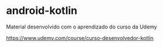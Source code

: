 # android-kotlin

Material desenvolvido com o aprendizado do curso da Udemy

https://www.udemy.com/course/curso-desenvolvedor-kotlin
